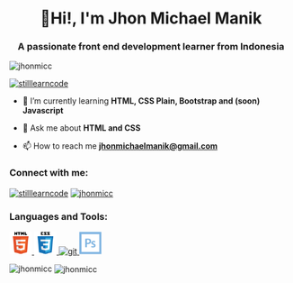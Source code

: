 <h1 align="center">👋Hi!, I'm Jhon Michael Manik</h1>
<h3 align="center">A passionate front end development learner from Indonesia</h3>

<p align="left"> <img src="https://komarev.com/ghpvc/?username=jhonmicc&label=Profile%20views&color=0e75b6&style=flat" alt="jhonmicc" /> </p>

<p align="left"> <a href="https://twitter.com/stilllearncode" target="blank"><img src="https://img.shields.io/twitter/follow/stilllearncode?logo=twitter&style=for-the-badge" alt="stilllearncode" /></a> </p>

- 🌱 I’m currently learning **HTML, CSS Plain, Bootstrap and (soon) Javascript**

- 💬 Ask me about **HTML and CSS**

- 📫 How to reach me **jhonmichaelmanik@gmail.com**

<h3 align="left">Connect with me:</h3>
<p align="left">
<a href="https://twitter.com/stilllearncode" target="blank"><img align="center" src="https://raw.githubusercontent.com/rahuldkjain/github-profile-readme-generator/master/src/images/icons/Social/twitter.svg" alt="stilllearncode" height="30" width="40" /></a>
<a href="https://instagram.com/jhonmicc" target="blank"><img align="center" src="https://raw.githubusercontent.com/rahuldkjain/github-profile-readme-generator/master/src/images/icons/Social/instagram.svg" alt="jhonmicc" height="30" width="40" /></a>
</p>

<h3 align="left">Languages and Tools:</h3>
<p align="left"> <a href="https://www.w3schools.com/css/" target="_blank" rel="noreferrer"> <img src="https://raw.githubusercontent.com/devicons/devicon/master/icons/html5/html5-original-wordmark.svg" alt="html5" width="40" height="40"/> <img src="https://raw.githubusercontent.com/devicons/devicon/master/icons/css3/css3-original-wordmark.svg" alt="css3" width="40" height="40"/> </a> <a href="https://git-scm.com/" target="_blank" rel="noreferrer"> <img src="https://www.vectorlogo.zone/logos/git-scm/git-scm-icon.svg" alt="git" width="40" height="40"/> </a> <a href="https://www.w3.org/html/" target="_blank" rel="noreferrer">  </a> <a href="https://www.photoshop.com/en" target="_blank" rel="noreferrer"> <img src="https://raw.githubusercontent.com/devicons/devicon/master/icons/photoshop/photoshop-line.svg" alt="photoshop" width="40" height="40"/> </a> </p>

<p><img align="left" src="https://github-readme-stats.vercel.app/api/top-langs?username=jhonmicc&show_icons=true&theme=gotham&locale=en&layout=compact" alt="jhonmicc" /></p>

<p>&nbsp;<img align="center" src="https://github-readme-stats.vercel.app/api?username=jhonmicc&show_icons=true&theme=gotham&locale=en&hide=stars,issues" alt="jhonmicc" /></p>



<!---
jhonmicc/jhonmicc is a ✨ special ✨ repository because its `README.md` (this file) appears on your GitHub profile.
You can click the Preview link to take a look at your changes.
--->
